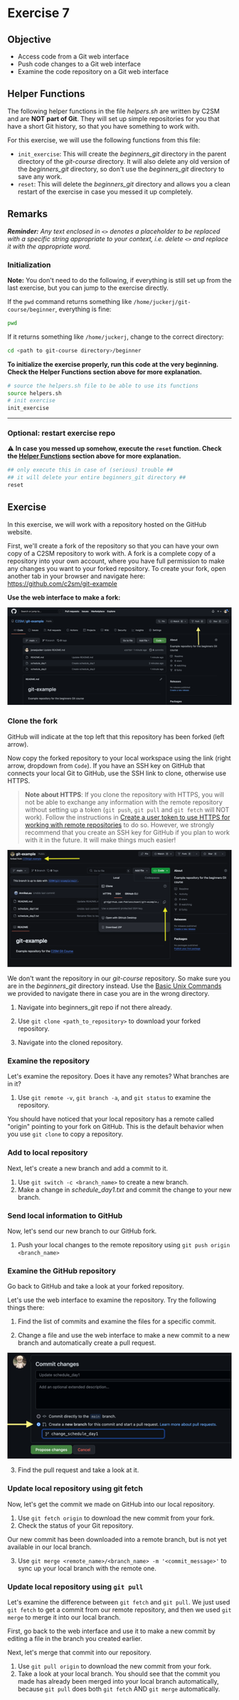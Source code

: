 # Exercise 7

## Objective
* Access code from a Git web interface
* Push code changes to a Git web interface
* Examine the code repository on a Git web interface

## Helper Functions
The following helper functions in the file *helpers.sh* are written by C2SM and are **NOT** **part of Git**. They will set up simple repositories for you that have a short Git history, so that you have something to work with.

For this exercise, we will use the following functions from this file:
   * `init_exercise`: This will create the *beginners_git* directory in the parent directory of the *git-course* directory. It will also delete any old version of the *beginners_git* directory, so don't use the *beginners_git* directory to save any work.
   * `reset`: This will delete the *beginners_git* directory and allows you a clean restart of the exercise in case you messed it up completely.

## Remarks
_**Reminder:** Any text enclosed in `<>` denotes a placeholder to be replaced with a specific string appropriate to your context, i.e. delete `<>` and replace it with the appropriate word._

### Initialization

**Note:** You don't need to do the following, if everything is still set up from the last exercise, but you can jump to the exercise directly.

If the `pwd` command returns something like `/home/juckerj/git-course/beginner`, everything is fine:
```bash
pwd
```
If it returns something like `/home/juckerj`, change to the correct directory:
```bash
cd <path to git-course directory>/beginner
```

**To initialize the exercise properly, run this code at the very beginning. Check the Helper Functions section above for more explanation.**


```bash
# source the helpers.sh file to be able to use its functions
source helpers.sh
# init exercise
init_exercise
```

---

### Optional: restart exercise repo

⚠️ **In case you messed up somehow, execute the `reset` function. Check the [Helper Functions](#helper-functions) section above for more explanation.**

```bash
## only execute this in case of (serious) trouble ##
## it will delete your entire beginners_git directory ##
reset
```

## Exercise

In this exercise, we will work with a repository hosted on the GitHub website.

First, we'll create a fork of the repository so that you can have your own copy of a C2SM repository to work with.  A fork is a complete copy of a repository into your own account, where you have full permission to make any changes you want to your forked repository. To create your fork, open another tab in your browser and navigate here: https://github.com/c2sm/git-example

**Use the web interface to make a fork:**

![Fork.png](images/Fork.png)

### Clone the fork

GitHub will indicate at the top left that this repository has been forked (left arrow).


Now copy the forked repository to your local workspace using the link (right arrow, dropdown from `Code`). If you have an SSH key on GitHub that connects your local Git to GitHub, use the SSH link to clone, otherwise use HTTPS.

> **Note about HTTPS**: If you clone the repository with HTTPS, you will not be able to exchange any information with the remote repository without setting up a token (`git push`, `git pull` and `git fetch` will NOT work). Follow the instructions in [Create a user token to use HTTPS for working with remote repositories](../token.ipynb) to do so.
However, we strongly recommend that you create an SSH key for GitHub if you plan to work with it in the future. It will make things much easier!

![Forked_Repo_view.png](images/Forked_Repo_view.png)

We don't want the repository in our _git-course_ repository. So make sure you are in the _beginners_git_ directory instead. Use the [Basic Unix Commands](Unix_Commands.md) we provided to navigate there in case you are in the wrong directory.

1. Navigate into beginners_git repo if not there already.

2. Use `git clone <path_to_repository>` to download your forked repository.

3. Navigate into the cloned repository.

### Examine the repository
Let's examine the repository.  Does it have any remotes?  What branches are in it?  

1. Use `git remote -v`, `git branch -a`, and `git status` to examine the repository.

You should have noticed that your local repository has a remote called "origin" pointing to your fork on GitHub.  This is the default behavior when you use `git clone` to copy a repository.

### Add to local repository
Next, let's create a new branch and add a commit to it.

1. Use `git switch -c <branch_name>` to create a new branch.
2. Make a change in *schedule_day1.txt* and commit the change to your new branch.

### Send local information to GitHub

Now, let's send our new branch to our GitHub fork.
1. Push your local changes to the remote repository using `git push origin <branch_name>`

### Examine the GitHub repository

Go back to GitHub and take a look at your forked repository.  

Let's use the web interface to examine the repository. Try the following things there:

1. Find the list of commits and examine the files for a specific commit.  

2. Change a file and use the web interface to make a new commit to a new branch and automatically create a pull request.

![Edit_file_PR.png](images/Edit_file_PR.png)

3. Find the pull request and take a look at it.

### Update local repository using git fetch

Now, let's get the commit we made on GitHub into our local repository.   

1. Use `git fetch origin` to download the new commit from your fork.
2. Check the status of your Git repository.

Our new commit has been downloaded into a remote branch, but is not yet available in our local branch.


3. Use `git merge <remote_name>/<branch_name> -m '<commit_message>'` to sync up your local branch with the remote one.

### Update local repository using `git pull`

Let's examine the difference between `git fetch` and `git pull`. We just used `git fetch` to get a commit from our remote repository, and then we used `git merge` to merge it into our local branch.  

First, go back to the web interface and use it to make a new commit by editing a file in the branch you created earlier.

Next, let's merge that commit into our repository.

1. Use `git pull origin` to download the new commit from your fork.
2. Take a look at your local branch. You should see that the commit you made has already been merged into your local branch automatically, because `git pull` does both `git fetch` AND `git merge` automatically.